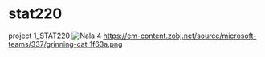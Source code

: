 # stat220
project 1_STAT220
![Nala 4](https://user-images.githubusercontent.com/126633684/222025927-a74dd452-490b-488d-80cf-02ba7c0ec7d6.jpg)
https://em-content.zobj.net/source/microsoft-teams/337/grinning-cat_1f63a.png
